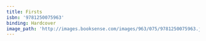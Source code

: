 ```yaml
---
title: Firsts
isbn: '9781250075963'
binding: Hardcover
image_path: 'http://images.booksense.com/images/963/075/9781250075963.jpg'
---
```


